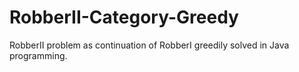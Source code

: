 # RobberII-Category-Greedy
RobberII problem as continuation of RobberI greedily solved in Java programming.

